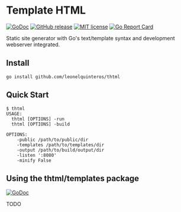 # Template HTML

[![GoDoc](https://godoc.org/github.com/leonelquinteros/thtml?status.svg)](https://godoc.org/github.com/leonelquinteros/thtml)
[![GitHub release](https://img.shields.io/github/release/leonelquinteros/thtml.svg)](https://github.com/leonelquinteros/thtml)
[![MIT license](https://img.shields.io/badge/License-MIT-blue.svg)](LICENSE)
[![Go Report Card](https://goreportcard.com/badge/github.com/leonelquinteros/thtml)](https://goreportcard.com/report/github.com/leonelquinteros/thtml)

Static site generator with Go's text/template syntax and development webserver integrated. 


## Install

```
go install github.com/leonelquinteros/thtml
```


## Quick Start

```
$ thtml
USAGE:
  thtml [OPTIONS] -run
  thtml [OPTIONS] -build

OPTIONS:
    -public /path/to/public/dir
    -templates /path/to/templates/dir
    -output /path/to/build/output/dir
    -listen ':8080'
    -minify False
```


## Using the thtml/templates package

[![GoDoc](https://godoc.org/github.com/leonelquinteros/thtml/templates?status.svg)](https://godoc.org/github.com/leonelquinteros/thtml/templates)

TODO